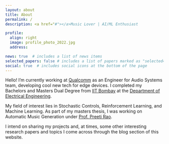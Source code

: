 ```yaml
---
layout: about
title: About
permalink: /
description: <a href="#"></a>Music Lover | AI/ML Enthusiast

profile:
  align: right
  image: profile_photo_2022.jpg
  address:

news: true  # includes a list of news items
selected_papers: false # includes a list of papers marked as "selected={true}"
social: true  # includes social icons at the bottom of the page
---
```


<!-- IMG-20200913-WA0009__02.jpg -->
<!-- </a>Engineer at Qualcomm | Completed B.Tech + M.Tech from the Department of Electrical Engineering at IIT Bombay <br> Music Lover | AI/ML Enthusiast -->

Hello! I’m currently working at [Qualcomm](https://www.qualcomm.com/home) as an Engineer for Audio Systems team, developing cool new tech for edge devices. I completed my Bachelors and Masters Dual Degree from [IIT Bombay](https://www.iitb.ac.in/) at the [Department of Electrical Engineering](https://www.ee.iitb.ac.in/web).

<!-- I’m in my final year of the Dual Degree course: BTech + MTech in Communication and Signal Processing. -->

My field of interest lies in Stochastic Controls, Reinforcement Learning, and Machine Learning. As part of my masters thesis, I was working on Automatic Music Generation under [Prof. Preeti Rao](https://www.ee.iitb.ac.in/web/people/faculty/home/prao).
<!-- I’m working on Automatic Music Generation for my Dual Degree Thesis under [Prof. Preeti Rao](https://www.ee.iitb.ac.in/web/people/faculty/home/prao). -->

I intend on sharing my projects and, at times, some other interesting research papers and topics I come across through the blog section of this website.

<!-- To know more about me, you can go through my [CV here](/assets/pdf/CV.pdf) -->

<!-- <img class="img-fluid rounded z-depth-1" src="{{ site.baseurl }}/assets/img/prof_pic2.png" data-zoomable width="250"> -->

<!-- Write your biography here. Tell the world about yourself. Link to your favorite [subreddit](http://reddit.com). You can put a picture in, too. The code is already in, just name your picture `prof_pic.jpg` and put it in the `img/` folder. -->

<!-- Put your address / P.O. box / other info right below your picture. You can also disable any these elements by editing `profile` property of the YAML header of your `_pages/about.md`. Edit `_bibliography/papers.bib` and Jekyll will render your [publications page](/al-folio/publications/) automatically. -->

<!-- Link to your social media connections, too. This theme is set up to use [Font Awesome icons](http://fortawesome.github.io/Font-Awesome/) and [Academicons](https://jpswalsh.github.io/academicons/), like the ones below. Add your Facebook, Twitter, LinkedIn, Google Scholar, or just disable all of them. -->
